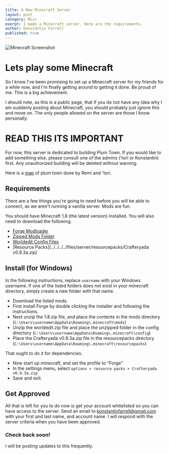 ```yaml
---
title: A New Minecraft Server
layout: post
category: Misc
exerpt: I made a Minecraft server. Here are the requirements.
author: Konstantin Farrell
published: true
---
```


![Minecraft Screenshot](../../../../files/server/img/screenshot.png)

# Lets play some Minecraft

So I know I've been promising to set up a Minecraft server for my friends for a while now, 
and I'm finally getting around to getting it done. Be proud of me. This is a big achievement.

I should note, as this is a public page, that if you do not have any idea why I am suddenly posting
about Minecraft, you should probably just ignore this and move on. The only people allowed on the
server are those I know personally.

# READ THIS ITS IMPORTANT

For now, this server is dedicated to building Plum Town. If you would like to add something else, please consult one of the admins ('tori or Konstantin) first.
Any unauthorized building will be deleted without warning. 

Here is a [map](../../../../files/server/img/map.jpg) of plum town done by Remi and 'tori.

## Requirements

There are a few things you're going to need before you will be able to connect, as we aren't running a vanilla server. Mods are fun.

You should have Minecraft 1.8 (the latest version) installed. You will also need to download the following.

- [Forge Modloader](../../../../files/server/forge/forge-1.8-11.14.1.1334-installer-win.exe)
- [Zipped Mods Folder](../../../../files/server/mods/1.8.zip)
- [Worldedit Config Files](../../../../files/server/config/worldedit.zip)
- [Resource Packs](../../../../files/server/resourcepacks/Crafteryada v0.9.3a.zip)


## Install (for Windows)

In the following instructions, replace `username` with your Windows username. If one of the listed folders does not exist in your minecraft directory, simply create a new folder with that name.

- Download the listed mods.
- First install Forge by double clicking the installer and following the instructions.
- Next unzip the 1.8.zip file, and place the contents in the mods directory (`C:\Users\username\AppData\Roaming\.minecraft\mods`)
- Unzip the worldedit.zip file and place the unzipped folder in the config directory (`C:\Users\username\AppData\Roaming\.minecraft\config`)
- Place the Crafteryada v0.9.3a.zip file in the resourcepacks directory (`C:\Users\username\AppData\Roaming\.minecraft\resourcepacks`)

That ought to do it for dependencies.

- Now start up minecraft, and set the profile to "Forge"
- In the settings menu, select `options > resource packs > Crafteryada v0.9.3a.zip`
- Save and exit.

## Get Approved

All that is left for you to do now is get your account whitelisted so you can have access to the server. Send an email to <konstantinfarrell@gmail.com> with your first and last name, and account name.
I will respond with the server criteria when you have been approved.

### Check back soon!

I will be posting updates to this frequently.
